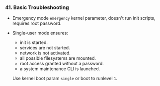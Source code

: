 ### 41. Basic Troubleshooting

  * Emergency mode `emergency` kernel parameter, doesn't run init scripts, requires
    root password.

  * Single-user mode ensures:
    * init is started.
    * services are not started.
    * network is not activated.
    * all possible filesystems are mounted.
    * root access granted without a password.
    * a system maintenance CLI is launched.

    Use kernel boot param `single` or boot to runlevel `1`.
